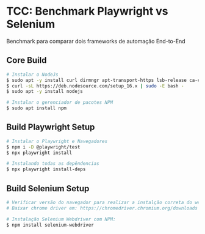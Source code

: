 # TCC: Benchmark Playwright vs Selenium
Benchmark para comparar dois frameworks de automação End-to-End

## Core Build

```bash
# Instalar o NodeJs
$ sudo apt -y install curl dirmngr apt-transport-https lsb-release ca-certificates
$ curl -sL https://deb.nodesource.com/setup_16.x | sudo -E bash -
$ sudo apt -y install nodejs

# Instalar o gerenciador de pacotes NPM
$ sudo apt install npm
```

## Build Playwright Setup

```bash
# Instalar o Playwright e Navegadores
$ npm i -D @playwright/test
$ npx playwright install

# Instalando todas as depêndencias
$ npx playwright install-deps
```

## Build Selenium Setup

```bash
# Verificar versão do navegador para realizar a instalção correta do webdriver
# Baixar chrome driver em: https://chromedriver.chromium.org/downloads

# Instalação Selenium Webdriver com NPM:
$ npm install selenium-webdriver
```

